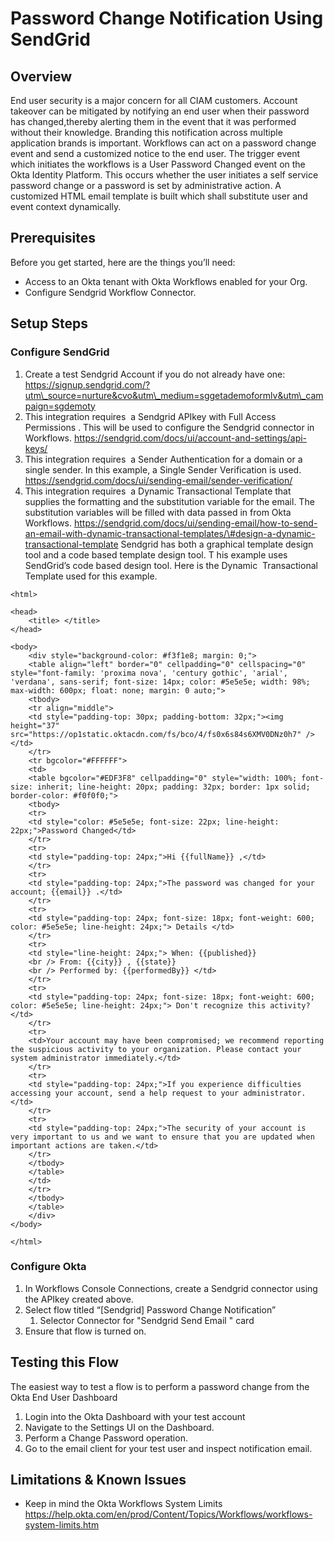 # Password Change Notification Using SendGrid

## Overview

End user security is a major concern for all CIAM customers. Account takeover can be mitigated by notifying an end user when their password has changed,thereby alerting them in the event that it was performed without their knowledge. Branding this notification across multiple application brands is important. Workflows can act on a password change event and send a customized notice to the end user. The trigger event which initiates the workflows is a User Password Changed event on the Okta Identity Platform. This occurs whether the user initiates a self service password change or a password is set by administrative action. A customized HTML email template is built which shall substitute user and event context dynamically.

## Prerequisites

Before you get started, here are the things you’ll need:

* Access to an Okta tenant with Okta Workflows enabled for your Org.
* Configure Sendgrid Workflow Connector.

## Setup Steps

### Configure SendGrid

1.  Create a test Sendgrid Account if you do not already have one:
    https://signup.sendgrid.com/?utm\_source=nurture&cvo&utm\_medium=sggetademoformlv&utm\_campaign=sgdemoty
2.  This integration
    requires
     a Sendgrid APIkey with Full Access
    Permissions
    . This will be used to configure the Sendgrid connector in
    Workflows.
    https://sendgrid.com/docs/ui/account-and-settings/api-keys/
3.  This integration
    requires
     a Sender Authentication for a domain or a single sender. In this
    example, a Single Sender Verification is used.
    https://sendgrid.com/docs/ui/sending-email/sender-verification/
4.  This integration
    requires
     a Dynamic Transactional Template that supplies the formatting and
    the substitution variable for the email. The substitution variables
    will be filled with data passed in from Okta Workflows.
    https://sendgrid.com/docs/ui/sending-email/how-to-send-an-email-with-dynamic-transactional-templates/\#design-a-dynamic-transactional-template
    Sendgrid has both a graphical template design tool and a code based
    template design tool.
    T
    his example uses
    SendGrid’s
    code based design tool. Here
    is the Dynamic
     Transactional Template used for this example.

```<!DOCTYPE html>
<html>

<head>
	<title> </title>
</head>

<body>
	<div style="background-color: #f3f1e8; margin: 0;">
	<table align="left" border="0" cellpadding="0" cellspacing="0" style="font-family: 'proxima nova', 'century gothic', 'arial', 'verdana', sans-serif; font-size: 14px; color: #5e5e5e; width: 98%; max-width: 600px; float: none; margin: 0 auto;">
	<tbody>
	<tr align="middle">
	<td style="padding-top: 30px; padding-bottom: 32px;"><img height="37" src="https://op1static.oktacdn.com/fs/bco/4/fs0x6s84s6XMV0DNz0h7" /></td>
	</tr>
	<tr bgcolor="#FFFFFF">
	<td>
	<table bgcolor="#EDF3F8" cellpadding="0" style="width: 100%; font-size: inherit; line-height: 20px; padding: 32px; border: 1px solid; border-color: #f0f0f0;">
	<tbody>
	<tr>
	<td style="color: #5e5e5e; font-size: 22px; line-height: 22px;">Password Changed</td>
	</tr>
	<tr>
	<td style="padding-top: 24px;">Hi {{fullName}} ,</td>
	</tr>
	<tr>
	<td style="padding-top: 24px;">The password was changed for your account; {{email}} .</td>
	</tr>
	<tr>
	<td style="padding-top: 24px; font-size: 18px; font-weight: 600; color: #5e5e5e; line-height: 24px;"> Details </td>
	</tr>
	<tr>
	<td style="line-height: 24px;"> When: {{published}}
	<br /> From: {{city}} , {{state}}
	<br /> Performed by: {{performedBy}} </td>
	</tr>
	<tr>
	<td style="padding-top: 24px; font-size: 18px; font-weight: 600; color: #5e5e5e; line-height: 24px;"> Don't recognize this activity? </td>
	</tr>
	<tr>
	<td>Your account may have been compromised; we recommend reporting the suspicious activity to your organization. Please contact your system administrator immediately.</td>
	</tr>
	<tr>
	<td style="padding-top: 24px;">If you experience difficulties accessing your account, send a help request to your administrator.</td>
	</tr>
	<tr>
	<td style="padding-top: 24px;">The security of your account is very important to us and we want to ensure that you are updated when important actions are taken.</td>
	</tr>
	</tbody>
	</table>
	</td>
	</tr>
	</tbody>
	</table>
	</div>
</body>

</html>
```

### Configure Okta

1.  In Workflows Console Connections, create a Sendgrid connector using
    the APIkey created above.
2.  Select flow titled “\[Sendgrid\] Password Change Notification”
    1.  Selector Connector for "Sendgrid
        Send Email
        " card
3.  Ensure that flow is turned on.

## Testing this Flow

The easiest way to test a flow is to perform a password change from the
Okta End User Dashboard

1.  Login into the Okta Dashboard with your test account
2.  Navigate to the Settings UI on the Dashboard.
3.  Perform a Change Password operation.
4.  Go to the email client for your test user and inspect notification
    email.

## Limitations & Known Issues

*   Keep in mind the Okta Workflows System Limits
    https://help.okta.com/en/prod/Content/Topics/Workflows/workflows-system-limits.htm
